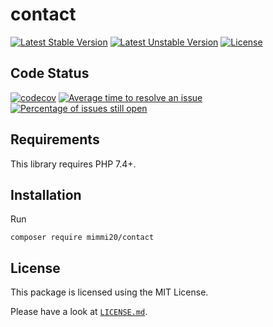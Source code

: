 # contact

[![Latest Stable Version](https://poser.pugx.org/mimmi20/contact/v/stable?format=flat-square)](https://packagist.org/packages/mimmi20/contact)
[![Latest Unstable Version](https://poser.pugx.org/mimmi20/contact/v/unstable?format=flat-square)](https://packagist.org/packages/mimmi20/contact)
[![License](https://poser.pugx.org/mimmi20/contact/license?format=flat-square)](https://packagist.org/packages/mimmi20/contact)

## Code Status

[![codecov](https://codecov.io/gh/mimmi20/contact/branch/master/graph/badge.svg)](https://codecov.io/gh/mimmi20/contact)
[![Average time to resolve an issue](http://isitmaintained.com/badge/resolution/mimmi20/contact.svg)](http://isitmaintained.com/project/mimmi20/contact "Average time to resolve an issue")
[![Percentage of issues still open](http://isitmaintained.com/badge/open/mimmi20/contact.svg)](http://isitmaintained.com/project/mimmi20/contact "Percentage of issues still open")

## Requirements

This library requires PHP 7.4+.

## Installation

Run

```shell
composer require mimmi20/contact
```

## License

This package is licensed using the MIT License.

Please have a look at [`LICENSE.md`](LICENSE.md).
